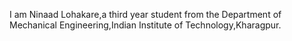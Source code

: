 I am Ninaad Lohakare,a third year student from the Department of Mechanical Engineering,Indian Institute of Technology,Kharagpur.
